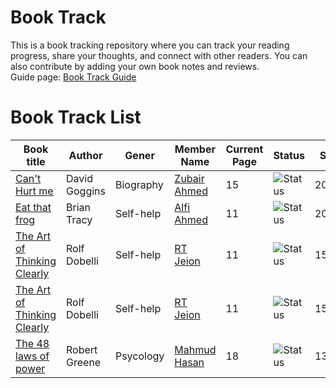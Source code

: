 # Book Track
This is a book tracking repository where you can track your reading progress, share your thoughts, and connect with other readers. You can also contribute by adding your own book notes and reviews. <br>
Guide page: [Book Track Guide](../Guides/Book%20Guide.md)

# Book Track List
|Book title|Author|Gener|Member Name|Current Page|Status|Start Date|Complete Date|
|-----------|-----|-----|------------|-----------|------|----------|--------------|
|[Can't Hurt me](./Book%20notes/Can't%20hurt%20me.md)|David Goggins|Biography|[Zubair Ahmed](https://github.com/zubair-rex)|15|![Status](https://img.shields.io/badge/Reading-green?style=plastic)|20/06/2025||
|[Eat that frog]()|Brian Tracy| Self-help|[Alfi Ahmed](https://github.com/alfiahmed160)|11|![Status](https://img.shields.io/badge/Reading-green?style=plastic)|20/06/2025|
|[The Art of Thinking Clearly](./Book%20notes/The%20Art%20of%20Thinking%20Clearly.md)|Rolf Dobelli| Self-help|[RT Jeion](https://github.com/RT-Jeion)|11|![Status](https://img.shields.io/badge/Not%20Started-red?style=plastic)|15/06/2025|
|[The Art of Thinking Clearly](./Book%20notes/The%20Art%20of%20Thinking%20Clearly.md)|Rolf Dobelli| Self-help|[RT Jeion](https://github.com/RT-Jeion)|11|![Status](https://img.shields.io/badge/Reading-green?style=plastic)|15/06/2025|
|[The 48 laws of power](./Books%20Notes/The%2048%20laws%20of%20power.md)| Robert Greene| Psycology|[Mahmud Hasan](https://github.com/mahmud1223)|18|![Status](https://img.shields.io/badge/Reading-green?style=plastic)|13/07/2025||
